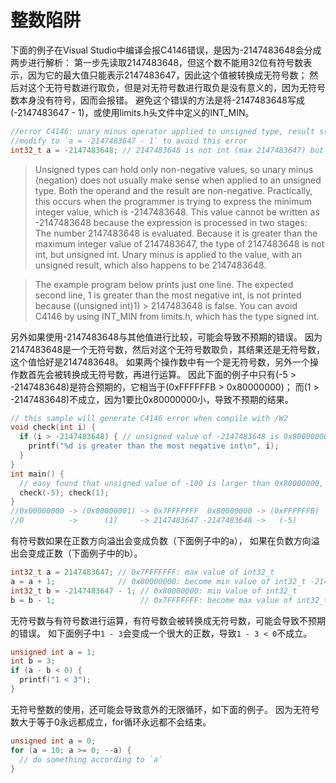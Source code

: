 
# 整数陷阱

下面的例子在Visual Studio中编译会报C4146错误，是因为-2147483648会分成两步进行解析：
第一步先读取2147483648，但这个数不能用32位有符号数表示，因为它的最大值只能表示2147483647，因此这个值被转换成无符号数；
然后对这个无符号数进行取负，但是对无符号数进行取负是没有意义的，因为无符号数本身没有符号，因而会报错。
避免这个错误的方法是将-2147483648写成(-2147483647 - 1)，或使用limits.h头文件中定义的INT_MIN。

```c
//error C4146: unary minus operator applied to unsigned type, result still unsigned
//modify to `a = -2147483647 - 1` to avoid this error
int32_t a = -2147483648; // 2147483648 is not int (max 2147483647) but unsigned
```

> Unsigned types can hold only non-negative values, 
so unary minus (negation) does not usually make sense when applied to an unsigned type. 
Both the operand and the result are non-negative.
Practically, this occurs when the programmer is trying to express the minimum integer value, which is -2147483648. 
This value cannot be written as -2147483648 because the expression is processed in two stages:
The number 2147483648 is evaluated. 
Because it is greater than the maximum integer value of 2147483647, 
the type of 2147483648 is not int, but unsigned int.
Unary minus is applied to the value, with an unsigned result, which also happens to be 2147483648.

> The example program below prints just one line.
The expected second line, 1 is greater than the most negative int, 
is not printed because ((unsigned int)1) > 2147483648 is false.
You can avoid C4146 by using INT_MIN from limits.h, which has the type signed int.

另外如果使用-2147483648与其他值进行比较，可能会导致不预期的错误。
因为2147483648是一个无符号数，然后对这个无符号数取负，其结果还是无符号数，这个值恰好是2147483648。
如果两个操作数中有一个是无符号数，另外一个操作数首先会被转换成无符号数，再进行运算。
因此下面的例子中只有(-5 > -2147483648)是符合预期的，它相当于(0xFFFFFFB > 0x80000000)；
而(1 > -2147483648)不成立，因为1要比0x80000000小，导致不预期的结果。

```c
// this sample will generate C4146 error when compile with /W2
void check(int i) {
  if (i > -2147483648) { // unsigned value of -2147483648 is 0x80000000
    printf("%d is greater than the most negative int\n", i);
  }
}
int main() {
  // easy found that unsigned value of -100 is larger than 0x80000000, and 0x80000000 is large than 1 
  check(-5); check(1);
}
//0x00000000 -> (0x00000001) -> 0x7FFFFFFF  0x80000000 -> (0xFFFFFFB)   -> 0xFFFFFFFF
//0          ->      (1)     -> 2147483647 -2147483648 ->   (-5)        -> -1
```

有符号数如果在正数方向溢出会变成负数（下面例子中的a），
如果在负数方向溢出会变成正数（下面例子中的b）。

```c
int32_t a = 2147483647; // 0x7FFFFFFF: max value of int32_t
a = a + 1;              // 0x80000000: become min value of int32_t -2147483648
int32_t b = -2147483647 - 1; // 0x80000000: min value of int32_t
b = b - 1;                   // 0x7FFFFFFF: become max value of int32_t 2147483647
```

无符号数与有符号数进行运算，有符号数会被转换成无符号数，可能会导致不预期的错误。
如下面例子中`1 - 3`会变成一个很大的正数，导致`1 - 3 < 0`不成立。
```c
unsigned int a = 1;
int b = 3;
if (a - b < 0) {
  printf("1 < 3");
}
```

无符号整数的使用，还可能会导致意外的无限循环，如下面的例子。
因为无符号数大于等于0永远都成立，for循环永远都不会结束。
```c
unsigned int a = 0;
for (a = 10; a >= 0; --a) {
  // do something according to `a`
}
```
